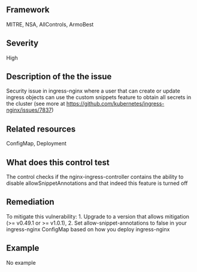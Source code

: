 ## Framework
MITRE, NSA, AllControls, ArmoBest
 
## Severity
High

## Description of the the issue
Security issue in ingress-nginx where a user that can create or update ingress objects can use the custom snippets feature to obtain all secrets in the cluster (see more at https://github.com/kubernetes/ingress-nginx/issues/7837)
 
## Related resources
ConfigMap, Deployment
 
## What does this control test
The control checks if the nginx-ingress-controller contains the ability to disable allowSnippetAnnotations and that indeed this feature is turned off
 
## Remediation
To mitigate this vulnerability: 1. Upgrade to a version that allows mitigation (>= v0.49.1 or >= v1.0.1), 2. Set allow-snippet-annotations to false in your ingress-nginx ConfigMap based on how you deploy ingress-nginx
 
## Example
No example
